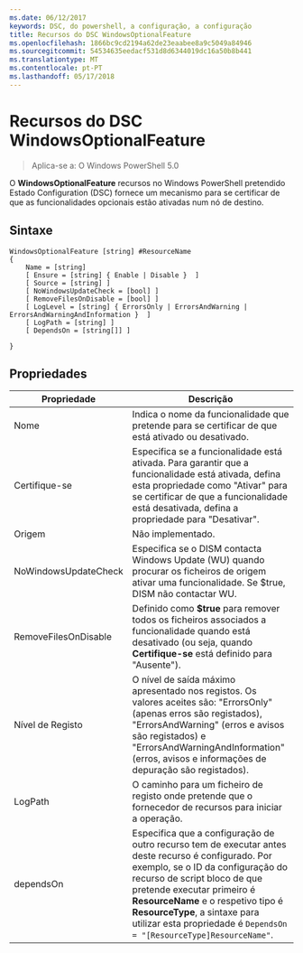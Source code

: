 ```yaml
---
ms.date: 06/12/2017
keywords: DSC, do powershell, a configuração, a configuração
title: Recursos do DSC WindowsOptionalFeature
ms.openlocfilehash: 1866bc9cd2194a62de23eaabee8a9c5049a84946
ms.sourcegitcommit: 54534635eedacf531d8d6344019dc16a50b8b441
ms.translationtype: MT
ms.contentlocale: pt-PT
ms.lasthandoff: 05/17/2018
---
```

# <a name="dsc-windowsoptionalfeature-resource"></a>Recursos do DSC WindowsOptionalFeature

> Aplica-se a: O Windows PowerShell 5.0

O **WindowsOptionalFeature** recursos no Windows PowerShell pretendido Estado Configuration (DSC) fornece um mecanismo para se certificar de que as funcionalidades opcionais estão ativadas num nó de destino.

## <a name="syntax"></a>Sintaxe

```
WindowsOptionalFeature [string] #ResourceName
{
    Name = [string]
    [ Ensure = [string] { Enable | Disable }  ]
    [ Source = [string] ]
    [ NoWindowsUpdateCheck = [bool] ]
    [ RemoveFilesOnDisable = [bool] ]
    [ LogLevel = [string] { ErrorsOnly | ErrorsAndWarning | ErrorsAndWarningAndInformation }  ]
    [ LogPath = [string] ]
    [ DependsOn = [string[]] ]

}
```

## <a name="properties"></a>Propriedades

|  Propriedade  |  Descrição   |
|---|---|
| Nome| Indica o nome da funcionalidade que pretende para se certificar de que está ativado ou desativado.|
| Certifique-se| Especifica se a funcionalidade está ativada. Para garantir que a funcionalidade está ativada, defina esta propriedade como "Ativar" para se certificar de que a funcionalidade está desativada, defina a propriedade para "Desativar".|
| Origem| Não implementado.|
| NoWindowsUpdateCheck| Especifica se o DISM contacta Windows Update (WU) quando procurar os ficheiros de origem ativar uma funcionalidade. Se $true, DISM não contactar WU.|
| RemoveFilesOnDisable| Definido como **$true** para remover todos os ficheiros associados a funcionalidade quando está desativado (ou seja, quando **Certifique-se** está definido para "Ausente").|
| Nível de Registo| O nível de saída máximo apresentado nos registos. Os valores aceites são: "ErrorsOnly" (apenas erros são registados), "ErrorsAndWarning" (erros e avisos são registados) e "ErrorsAndWarningAndInformation" (erros, avisos e informações de depuração são registados).|
| LogPath| O caminho para um ficheiro de registo onde pretende que o fornecedor de recursos para iniciar a operação.|
| dependsOn| Especifica que a configuração de outro recurso tem de executar antes deste recurso é configurado. Por exemplo, se o ID da configuração do recurso de script bloco de que pretende executar primeiro é __ResourceName__ e o respetivo tipo é __ResourceType__, a sintaxe para utilizar esta propriedade é `DependsOn = "[ResourceType]ResourceName"`.|